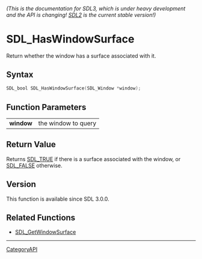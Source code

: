 ###### (This is the documentation for SDL3, which is under heavy development and the API is changing! [SDL2](https://wiki.libsdl.org/SDL2/) is the current stable version!)
# SDL_HasWindowSurface

Return whether the window has a surface associated with it.

## Syntax

```c
SDL_bool SDL_HasWindowSurface(SDL_Window *window);

```

## Function Parameters

|                |                     |
| -------------- | ------------------- |
| **window**     | the window to query |

## Return Value

Returns [SDL_TRUE](SDL_TRUE.md) if there is a surface associated with the
window, or [SDL_FALSE](SDL_FALSE.md) otherwise.

## Version

This function is available since SDL 3.0.0.

## Related Functions

* [SDL_GetWindowSurface](SDL_GetWindowSurface.md)

----
[CategoryAPI](CategoryAPI.md)
